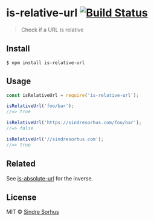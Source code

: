 # is-relative-url [![Build Status](https://travis-ci.org/sindresorhus/is-relative-url.svg?branch=master)](https://travis-ci.org/sindresorhus/is-relative-url)

> Check if a URL is relative


## Install

```
$ npm install is-relative-url
```


## Usage

```js
const isRelativeUrl = require('is-relative-url');

isRelativeUrl('foo/bar');
//=> true

isRelativeUrl('https://sindresorhus.com/foo/bar');
//=> false

isRelativeUrl('//sindresorhus.com');
//=> true
```


## Related

See [is-absolute-url](https://github.com/sindresorhus/is-absolute-url) for the inverse.


## License

MIT © [Sindre Sorhus](https://sindresorhus.com)
